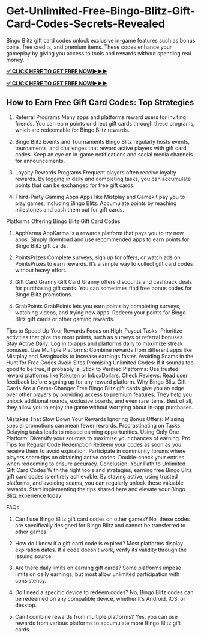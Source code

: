 # Get-Unlimited-Free-Bingo-Blitz-Gift-Card-Codes-Secrets-Revealed
Bingo Blitz gift card codes unlock exclusive in-game features such as bonus coins, free credits, and premium items. These codes enhance your gameplay by giving you access to tools and rewards without spending real money.

**[✅ CLICK HERE TO GET FREE NOW▶▶▶](https://millenniumit.xyz/bingo)**

**[✅ CLICK HERE TO GET FREE NOW▶▶▶](https://millenniumit.xyz/bingo)**

## How to Earn Free Gift Card Codes: Top Strategies
1. Referral Programs
Many apps and platforms reward users for inviting friends. You can earn points or direct gift cards through these programs, which are redeemable for Bingo Blitz rewards.

2. Bingo Blitz Events and Tournaments
Bingo Blitz regularly hosts events, tournaments, and challenges that reward active players with gift card codes. Keep an eye on in-game notifications and social media channels for announcements.

3. Loyalty Rewards Programs
Frequent players often receive loyalty rewards. By logging in daily and completing tasks, you can accumulate points that can be exchanged for free gift cards.

4. Third-Party Gaming Apps
Apps like Mistplay and Gamekit pay you to play games, including Bingo Blitz. Accumulate points by reaching milestones and cash them out for gift cards.

Platforms Offering Bingo Blitz Gift Card Codes
1. AppKarma
AppKarma is a rewards platform that pays you to try new apps. Simply download and use recommended apps to earn points for Bingo Blitz gift cards.

2. PointsPrizes
Complete surveys, sign up for offers, or watch ads on PointsPrizes to earn rewards. It’s a simple way to collect gift card codes without heavy effort.

3. Gift Card Granny
Gift Card Granny offers discounts and cashback deals for purchasing gift cards. You can sometimes find free bonus codes for Bingo Blitz promotions.

4. GrabPoints
GrabPoints lets you earn points by completing surveys, watching videos, and trying new apps. Redeem your points for Bingo Blitz gift cards or other gaming rewards.

Tips to Speed Up Your Rewards
Focus on High-Payout Tasks: Prioritize activities that give the most points, such as surveys or referral bonuses.
Stay Active Daily: Log in to apps and platforms daily to maximize streak bonuses.
Use Multiple Platforms: Combine rewards from different apps like Mistplay and Swagbucks to increase earnings faster.
Avoiding Scams in the Hunt for Free Codes
Avoid Sites Promising Unlimited Codes: If it sounds too good to be true, it probably is.
Stick to Verified Platforms: Use trusted reward platforms like Rakuten or InboxDollars.
Check Reviews: Read user feedback before signing up for any reward platform.
Why Bingo Blitz Gift Cards Are a Game-Changer
Free Bingo Blitz gift cards give you an edge over other players by providing access to premium features. They help you unlock additional rounds, exclusive boards, and even rare items. Best of all, they allow you to enjoy the game without worrying about in-app purchases.

Mistakes That Slow Down Your Rewards
Ignoring Bonus Offers: Missing special promotions can mean fewer rewards.
Procrastinating on Tasks: Delaying tasks leads to missed earning opportunities.
Using Only One Platform: Diversify your sources to maximize your chances of earning.
Pro Tips for Regular Code Redemption
Redeem your codes as soon as you receive them to avoid expiration.
Participate in community forums where players share tips on obtaining active codes.
Double-check your entries when redeeming to ensure accuracy.
Conclusion: Your Path to Unlimited Gift Card Codes
With the right tools and strategies, earning free Bingo Blitz gift card codes is entirely achievable. By staying active, using trusted platforms, and avoiding scams, you can regularly unlock these valuable rewards. Start implementing the tips shared here and elevate your Bingo Blitz experience today!

FAQs
1. Can I use Bingo Blitz gift card codes on other games?
No, these codes are specifically designed for Bingo Blitz and cannot be transferred to other games.

2. How do I know if a gift card code is expired?
Most platforms display expiration dates. If a code doesn’t work, verify its validity through the issuing source.

3. Are there daily limits on earning gift cards?
Some platforms impose limits on daily earnings, but most allow unlimited participation with consistency.

4. Do I need a specific device to redeem codes?
No, Bingo Blitz codes can be redeemed on any compatible device, whether it’s Android, iOS, or desktop.

5. Can I combine rewards from multiple platforms?
Yes, you can use rewards from various platforms to accumulate more Bingo Blitz gift cards.
